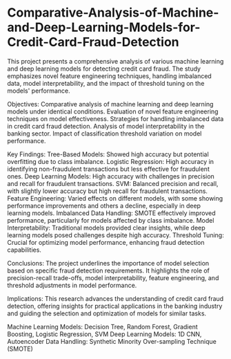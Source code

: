 # Comparative-Analysis-of-Machine-and-Deep-Learning-Models-for-Credit-Card-Fraud-Detection
This project presents a comprehensive analysis of various machine learning and deep learning models for detecting credit card fraud. The study emphasizes novel feature engineering techniques, handling imbalanced data, model interpretability, and the impact of threshold tuning on the models' performance.

Objectives:
Comparative analysis of machine learning and deep learning models under identical conditions.
Evaluation of novel feature engineering techniques on model effectiveness.
Strategies for handling imbalanced data in credit card fraud detection.
Analysis of model interpretability in the banking sector.
Impact of classification threshold variation on model performance.

Key Findings:
Tree-Based Models: Showed high accuracy but potential overfitting due to class imbalance.
Logistic Regression: High accuracy in identifying non-fraudulent transactions but less effective for fraudulent ones.
Deep Learning Models: High accuracy with challenges in precision and recall for fraudulent transactions.
SVM: Balanced precision and recall, with slightly lower accuracy but high recall for fraudulent transactions.
Feature Engineering: Varied effects on different models, with some showing performance improvements and others a decline, especially in deep learning models.
Imbalanced Data Handling: SMOTE effectively improved performance, particularly for models affected by class imbalance.
Model Interpretability: Traditional models provided clear insights, while deep learning models posed challenges despite high accuracy.
Threshold Tuning: Crucial for optimizing model performance, enhancing fraud detection capabilities.

Conclusions:
The project underlines the importance of model selection based on specific fraud detection requirements. It highlights the role of precision-recall trade-offs, model interpretability, feature engineering, and threshold adjustments in model performance.

Implications:
This research advances the understanding of credit card fraud detection, offering insights for practical applications in the banking industry and guiding the selection and optimization of models for similar tasks.


Machine Learning Models: Decision Tree, Random Forest, Gradient Boosting, Logistic Regression, SVM
Deep Learning Models: 1D CNN, Autoencoder
Data Handling: Synthetic Minority Over-sampling Technique (SMOTE)

